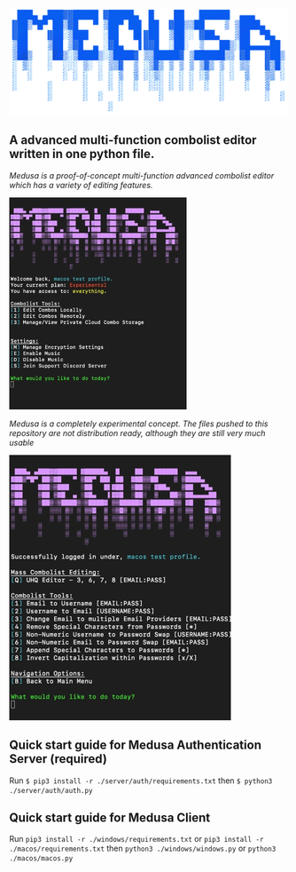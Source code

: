 ![](img/medusa-whitebg.png)

## A advanced multi-function combolist editor written in one python file.
*Medusa is a proof-of-concept multi-function advanced combolist editor which has a variety of editing features.*

![](img/medusa-mainui.jpg)

*Medusa is a completely experimental concept. The files pushed to this repository are not distribution ready, although they are still very much usable*

![](img/medusa-localui.jpg)

## Quick start guide for Medusa Authentication Server (required)
Run ```$ pip3 install -r ./server/auth/requirements.txt```
then ```$ python3 ./server/auth/auth.py```

## Quick start guide for Medusa Client
Run ```pip3 install -r ./windows/requirements.txt``` or ```pip3 install -r ./macos/requirements.txt```
then ```python3 ./windows/windows.py``` or ```python3 ./macos/macos.py```
